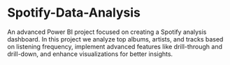 # Spotify-Data-Analysis
An advanced Power BI project focused on creating a Spotify analysis dashboard.  In this project we analyze top albums, artists, and tracks based on listening frequency,  implement advanced features like drill-through and drill-down, and enhance visualizations for better insights.
